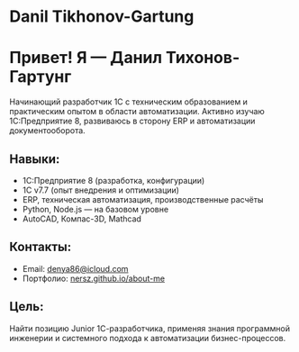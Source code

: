 # Danil Tikhonov-Gartung

# Привет! Я — Данил Тихонов-Гартунг

Начинающий разработчик 1С с техническим образованием и практическим опытом в области автоматизации. Активно изучаю 1С:Предприятие 8, развиваюсь в сторону ERP и автоматизации документооборота.

## Навыки:
- 1С:Предприятие 8 (разработка, конфигурации)
- 1С v7.7 (опыт внедрения и оптимизации)
- ERP, техническая автоматизация, производственные расчёты
- Python, Node.js — на базовом уровне
- AutoCAD, Компас-3D, Mathcad

## Контакты:
- Email: [denya86@icloud.com](mailto:denya86@icloud.com)
- Портфолио: [nersz.github.io/about-me](https://nersz.github.io/about-me)

## Цель:
Найти позицию Junior 1С-разработчика, применяя знания программной инженерии и системного подхода к автоматизации бизнес-процессов.

